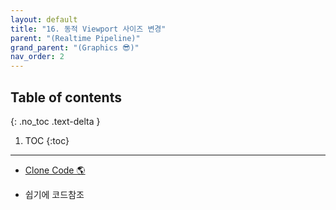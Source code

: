 ```yaml
---
layout: default
title: "16. 동적 Viewport 사이즈 변경"
parent: "(Realtime Pipeline)"
grand_parent: "(Graphics 😎)"
nav_order: 2
---
```


## Table of contents
{: .no_toc .text-delta }

1. TOC
{:toc}

---

* [Clone Code 🌎](https://github.com/Arthur880708/Directx11_2_Rasterization/tree/main/7_resizeWindow)

* 쉽기에 코드참조